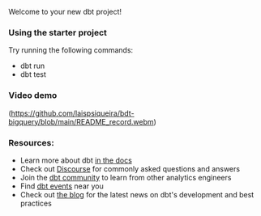 Welcome to your new dbt project!

### Using the starter project

Try running the following commands:
- dbt run
- dbt test

### Video demo
(https://github.com/laispsiqueira/bdt-bigquery/blob/main/README_record.webm)

### Resources:
- Learn more about dbt [in the docs](https://docs.getdbt.com/docs/introduction)
- Check out [Discourse](https://discourse.getdbt.com/) for commonly asked questions and answers
- Join the [dbt community](https://getdbt.com/community) to learn from other analytics engineers
- Find [dbt events](https://events.getdbt.com) near you
- Check out [the blog](https://blog.getdbt.com/) for the latest news on dbt's development and best practices

